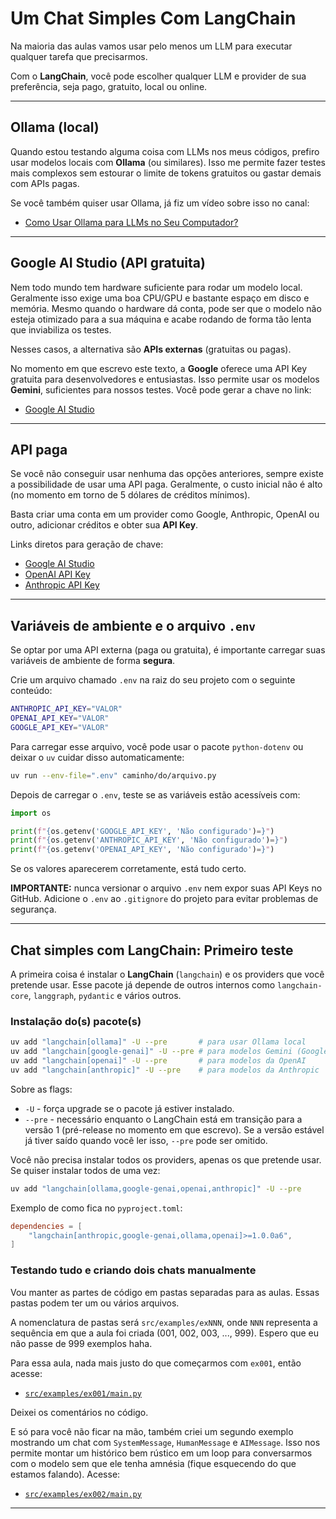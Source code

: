 # Um Chat Simples Com LangChain

Na maioria das aulas vamos usar pelo menos um LLM para executar qualquer tarefa
que precisarmos.

Com o **LangChain**, você pode escolher qualquer LLM e provider de sua
preferência, seja pago, gratuito, local ou online.

---

## Ollama (local)

Quando estou testando alguma coisa com LLMs nos meus códigos, prefiro usar
modelos locais com **Ollama** (ou similares). Isso me permite fazer testes mais
complexos sem estourar o limite de tokens gratuitos ou gastar demais com APIs
pagas.

Se você também quiser usar Ollama, já fiz um vídeo sobre isso no canal:

- [Como Usar Ollama para LLMs no Seu Computador?](https://youtu.be/9Yz42WSISr4?si=aBVdWmfR8aQmtKD4)

---

## Google AI Studio (API gratuita)

Nem todo mundo tem hardware suficiente para rodar um modelo local. Geralmente
isso exige uma boa CPU/GPU e bastante espaço em disco e memória. Mesmo quando o
hardware dá conta, pode ser que o modelo não esteja otimizado para a sua máquina
e acabe rodando de forma tão lenta que inviabiliza os testes.

Nesses casos, a alternativa são **APIs externas** (gratuitas ou pagas).

No momento em que escrevo este texto, a **Google** oferece uma API Key gratuita
para desenvolvedores e entusiastas. Isso permite usar os modelos **Gemini**,
suficientes para nossos testes. Você pode gerar a chave no link:

- [Google AI Studio](https://aistudio.google.com/apikey)

---

## API paga

Se você não conseguir usar nenhuma das opções anteriores, sempre existe a
possibilidade de usar uma API paga. Geralmente, o custo inicial não é alto (no
momento em torno de 5 dólares de créditos mínimos).

Basta criar uma conta em um provider como Google, Anthropic, OpenAI ou outro,
adicionar créditos e obter sua **API Key**.

Links diretos para geração de chave:

- [Google AI Studio](https://aistudio.google.com/apikey)
- [OpenAI API Key](https://platform.openai.com/api-keys)
- [Anthropic API Key](https://console.anthropic.com/settings/keys)

---

## Variáveis de ambiente e o arquivo `.env`

Se optar por uma API externa (paga ou gratuita), é importante carregar suas
variáveis de ambiente de forma **segura**.

Crie um arquivo chamado `.env` na raiz do seu projeto com o seguinte conteúdo:

```sh
ANTHROPIC_API_KEY="VALOR"
OPENAI_API_KEY="VALOR"
GOOGLE_API_KEY="VALOR"
```

Para carregar esse arquivo, você pode usar o pacote `python-dotenv` ou deixar o
`uv` cuidar disso automaticamente:

```bash
uv run --env-file=".env" caminho/do/arquivo.py
```

Depois de carregar o `.env`, teste se as variáveis estão acessíveis com:

```python
import os

print(f"{os.getenv('GOOGLE_API_KEY', 'Não configurado')=}")
print(f"{os.getenv('ANTHROPIC_API_KEY', 'Não configurado')=}")
print(f"{os.getenv('OPENAI_API_KEY', 'Não configurado')=}")
```

Se os valores aparecerem corretamente, está tudo certo.

**IMPORTANTE:** nunca versionar o arquivo `.env` nem expor suas API Keys no
GitHub. Adicione o `.env` ao `.gitignore` do projeto para evitar problemas de
segurança.

---

## Chat simples com LangChain: Primeiro teste

A primeira coisa é instalar o **LangChain** (`langchain`) e os providers que
você pretende usar. Esse pacote já depende de outros internos como
`langchain-core`, `langgraph`, `pydantic` e vários outros.

### Instalação do(s) pacote(s)

```sh
uv add "langchain[ollama]" -U --pre       # para usar Ollama local
uv add "langchain[google-genai]" -U --pre # para modelos Gemini (Google)
uv add "langchain[openai]" -U --pre       # para modelos da OpenAI
uv add "langchain[anthropic]" -U --pre    # para modelos da Anthropic
```

Sobre as flags:

- `-U` - força upgrade se o pacote já estiver instalado.
- `--pre` - necessário enquanto o LangChain está em transição para a versão 1
  (pré-release no momento em que escrevo). Se a versão estável já tiver saído
  quando você ler isso, `--pre` pode ser omitido.

Você não precisa instalar todos os providers, apenas os que pretende usar. Se
quiser instalar todos de uma vez:

```sh
uv add "langchain[ollama,google-genai,openai,anthropic]" -U --pre
```

Exemplo de como fica no `pyproject.toml`:

```toml
dependencies = [
    "langchain[anthropic,google-genai,ollama,openai]>=1.0.0a6",
]
```

### Testando tudo e criando dois chats manualmente

Vou manter as partes de código em pastas separadas para as aulas. Essas pastas
podem ter um ou vários arquivos.

A nomenclatura de pastas será `src/examples/exNNN`, onde `NNN` representa a
sequência em que a aula foi criada (001, 002, 003, ..., 999). Espero que eu não
passe de 999 exemplos haha.

Para essa aula, nada mais justo do que começarmos com `ex001`, então acesse:

- [`src/examples/ex001/main.py`](../src/examples/ex001/main.py)

Deixei os comentários no código.

E só para você não ficar na mão, também criei um segundo exemplo mostrando um
chat com `SystemMessage`, `HumanMessage` e `AIMessage`. Isso nos permite montar
um histórico bem rústico em um loop para conversarmos com o modelo sem que ele
tenha amnésia (fique esquecendo do que estamos falando). Acesse:

- [`src/examples/ex002/main.py`](../src/examples/ex002/main.py)

---
